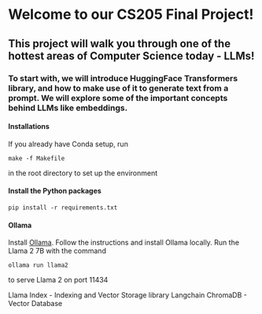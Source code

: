 # Welcome to our CS205 Final Project!
## This project will walk you through one of the hottest areas of Computer Science today - LLMs!
### To start with, we will introduce HuggingFace Transformers library, and how to make use of it to generate text from a prompt. We will explore some of the important concepts behind LLMs like embeddings. 

#### Installations

If you already have Conda setup, run 

```
make -f Makefile
```

in the root directory to set up the environment

#### Install the Python packages 

```
pip install -r requirements.txt 
```

#### Ollama 

Install [Ollama](https://ollama.ai/download). Follow the instructions and install Ollama locally. Run the Llama 2 7B with the command 

```
ollama run llama2
```
to serve Llama 2 on port 11434

Llama Index - Indexing and Vector Storage library
Langchain
ChromaDB - Vector Database